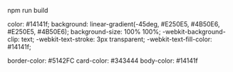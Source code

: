 npm run build 

color: #14141f;
background: linear-gradient(-45deg, #E250E5, #4B50E6, #E250E5, #4B50E6);
background-size: 100% 100%;
-webkit-background-clip: text;
-webkit-text-stroke: 3px transparent;
-webkit-text-fill-color: #14141f;

border-color: #5142FC
card-color: #343444
body-color: #14141f
